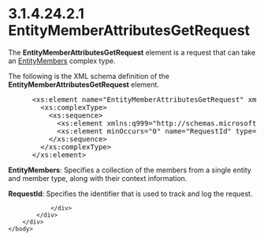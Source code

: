 <html dir="LTR" xmlns:mshelp="http://msdn.microsoft.com/mshelp" xmlns:ddue="http://ddue.schemas.microsoft.com/authoring/2003/5" xmlns:xlink="http://www.w3.org/1999/xlink" xmlns:tool="http://www.microsoft.com/tooltip">
    <head>
        <meta http-equiv="Content-Type" content="text/html; CHARSET=utf-8"></meta>
        <meta name="save" content="history"></meta>
        <title>3.1.4.24.2.1 EntityMemberAttributesGetRequest</title>
        <xml>
            <mshelp:toctitle title="3.1.4.24.2.1 EntityMemberAttributesGetRequest"></mshelp:toctitle>
            <mshelp:rltitle title="[MS-SSMDSWS-15]: EntityMemberAttributesGetRequest"></mshelp:rltitle>
            <mshelp:keyword index="A" term="70fc64b4-6995-4648-b05e-293835abd325"></mshelp:keyword>
            <mshelp:attr name="DCSext.ContentType" value="open specification"></mshelp:attr>
            <mshelp:attr name="AssetID" value="70fc64b4-6995-4648-b05e-293835abd325"></mshelp:attr>
            <mshelp:attr name="TopicType" value="kbRef"></mshelp:attr>
            <mshelp:attr name="DCSext.Title" value="[MS-SSMDSWS-15]: EntityMemberAttributesGetRequest" />
        </xml>
    </head>
    <body>
        <div id="header">
            <h1 class="heading">3.1.4.24.2.1 EntityMemberAttributesGetRequest</h1>
        </div>
        <div id="mainSection">
            <div id="mainBody">
                <div id="allHistory" class="saveHistory"></div>
                <div id="sectionSection0" class="section" name="collapseableSection">
                    

<p>The <b>EntityMemberAttributesGetRequest</b> element is a
request that can take an <a href="3ca9c621-da5d-4ef6-9fbc-2040c3772f90.html">EntityMembers</a>
complex type.</p>

<p>The following is the XML schema definition of the <b>EntityMemberAttributesGetRequest</b>
element.</p>

<dl>
<dd>
<div><pre> &lt;xs:element name=&quot;EntityMemberAttributesGetRequest&quot; xmlns:xs=&quot;http://www.w3.org/2001/XMLSchema&quot;&gt;
   &lt;xs:complexType&gt;
     &lt;xs:sequence&gt;
       &lt;xs:element xmlns:q999=&quot;http://schemas.microsoft.com/sqlserver/masterdataservices/2009/09&quot; minOccurs=&quot;0&quot; name=&quot;EntityMembers&quot; nillable=&quot;true&quot; type=&quot;q999:EntityMembers&quot; /&gt;
       &lt;xs:element minOccurs=&quot;0&quot; name=&quot;RequestId&quot; type=&quot;ser:guid&quot; /&gt;
     &lt;/xs:sequence&gt;
   &lt;/xs:complexType&gt;
 &lt;/xs:element&gt;
</pre></div>
</dd></dl>

<p><b>EntityMembers</b>: Specifies a collection of the
members from a single entity and member type, along with their context
information.</p>

<p><b>RequestId</b>: Specifies the identifier that is
used to track and log the request.</p>


                </div>
            </div>
        </div>
    </body>
</html>